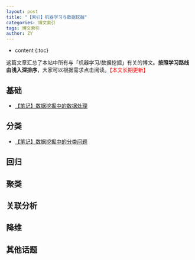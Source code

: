 ```yaml
---
layout: post
title: "【索引】机器学习与数据挖掘"
categories: 博文索引
tags: 博文索引
author: ZY
---
```


* content
{:toc}

这篇文章汇总了本站中所有与「机器学习/数据挖掘」有关的博文。**按照学习路线由浅入深排序**，大家可以根据需求点击阅读。<font color="red">【本文长期更新】</font>




## 基础
* [【笔记】数据挖掘中的数据处理](https://woaielf.github.io/2016/10/18/DM-data/)

## 分类
* [【笔记】数据挖掘中的分类问题](https://woaielf.github.io/2016/10/25/DM-classify/)

## 回归

## 聚类

## 关联分析

## 降维

## 其他话题




